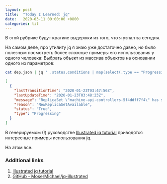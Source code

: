 ```yaml
---
layout: post
title:  "Today I Learned: jq"
date:   2020-03-11 09:00:00 +0800
categories: til
---
```


В этой рубрике будут краткие выдержки из того, что я узнал за сегодня.

На самом деле, про утилиту jq я знаю уже достаточно давно, но было полезным посмотреть более сложные примеры его использования у одного человека:
Выбрать объект из массива объектов на основании одного из параметров:
```sh
cat dep.json | jq ' .status.conditions | map(select(.type == "Progressing")) '
```

```json
[
  {
    "lastTransitionTime": "2020-01-23T03:47:56Z",
    "lastUpdateTime": "2020-01-23T03:48:23Z",
    "message": "ReplicaSet \"machine-api-controllers-5f4ddff7f4\" has successfully progressed.",
    "reason": "NewReplicaSetAvailable",
    "status": "True",
    "type": "Progressing"
  }
]
```

В генерируемом (!) руководстве [Illustrated jq tutorial](https://mosermichael.github.io/jq-illustrated/dir/content.html) приводятся интересные примеры использования jq.

На этом все.

### Additional links

1. [Illustrated jq tutorial](https://mosermichael.github.io/jq-illustrated/dir/content.html)
2. [GitHub - MoserMichael/jq-illustrated](https://en.wikipedia.org/wiki/Bullet_Journal)
